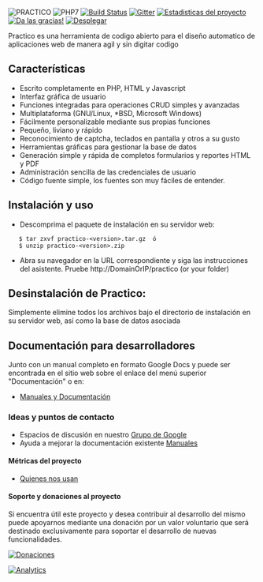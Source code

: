 ![PRACTICO](https://raw.githubusercontent.com/unix4you2/practico/master/dev_web/img/LogoHorizontal.png)
![PHP7](https://raw.githubusercontent.com/unix4you2/practico/master/dev_web/img/php7.png)
[![Build Status](https://travis-ci.org/unix4you2/practico.svg?branch=master)](https://travis-ci.org/unix4you2/practico)
[![Gitter](https://badges.gitter.im/Join%20Chat.svg)](https://gitter.im/unix4you2/practico?utm_source=badge&utm_medium=badge&utm_campaign=pr-badge&utm_content=badge)
[![Estadisticas del proyecto](https://www.openhub.net/p/practicoframework/widgets/project_thin_badge.gif)](https://www.openhub.net/p/practicoframework)
[![Da las gracias!](https://img.shields.io/badge/Say%20Thanks-!-1EAEDB.svg)](https://www.practico.org/agradecimientos)
[![Desplegar](https://raw.githubusercontent.com/unix4you2/practico/master/dev_web/img/heroku.png)](https://heroku.com/deploy?template=https://github.com/unix4you2/practico/tree/master)

Practico es una herramienta de codigo abierto para el diseño automatico de aplicaciones web de manera agil y sin digitar codigo

## Características

 - Escrito completamente en PHP, HTML y Javascript
 - Interfaz gráfica de usuario
 - Funciones integradas para operaciones CRUD simples y avanzadas
 - Multiplataforma (GNU/Linux, *BSD, Microsoft Windows)
 - Fácilmente personalizable mediante sus propias funciones
 - Pequeño, liviano y rápido
 - Reconocimiento de captcha, teclados en pantalla y otros a su gusto
 - Herramientas gráficas para gestionar la base de datos
 - Generación simple y rápida de completos formularios y reportes HTML y PDF
 - Administración sencilla de las credenciales de usuario
 - Código fuente simple, los fuentes son muy fáciles de entender.

## Instalación y uso

 * Descomprima el paquete de instalación en su servidor web:
```
   $ tar zxvf practico-<version>.tar.gz  ó
   $ unzip practico-<version>.zip
```
 * Abra su navegador en la URL correspondiente y siga las instrucciones
   del asistente.  Pruebe  http://DomainOrIP/practico (or your folder)

## Desinstalación de Practico:

  Simplemente elimine todos los archivos bajo el directorio de
  instalación en su servidor web, así como la base de datos asociada

## Documentación para desarrolladores
Junto con un manual completo en formato Google Docs y puede ser encontrada en el sitio web sobre el enlace del menú superior "Documentación" o en:

 * [Manuales y Documentación](https://www.practico.org/documentaci%C3%B3n)

### Ideas y puntos de contacto

 * Espacios de discusión en nuestro [Grupo de Google](https://groups.google.com/forum/#!forum/practicodev)
 * Ayuda a mejorar la documentación existente [Manuales](https://www.practico.org/documentaci%C3%B3n)

#### Métricas del proyecto

 * [Quienes nos usan](https://www.practico.org/documentaci%C3%B3n/estad%C3%ADsticas-de-uso)

#### Soporte y donaciones al proyecto

Si encuentra útil este proyecto y desea contribuir al desarrollo del mismo puede apoyarnos mediante una donación por un valor voluntario que será destinado exclusivamente para soportar el desarrollo de nuevas funcionalidades.

[![Donaciones](https://raw.githubusercontent.com/unix4you2/practico/master/dev_web/img/paypal.png)](https://www.paypal.com/cgi-bin/webscr?item_name=Donacion+para+desarrollo+de+funcionalidades+de+Pr%E1ctico&cmd=_donations&business=unix4you2%40gmail.com)




[![Analytics](https://rastreador-visitas.appspot.com/UA-847800-9/ArbolFuentes/README?pixel)](https://github.com/practico/rastreador-visitas)